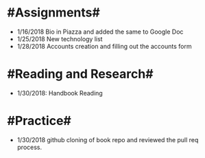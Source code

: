 #Assignments#
==
* 1/16/2018 Bio in Piazza and added the same to Google Doc
* 1/25/2018 New technology list
* 1/28/2018 Accounts creation and filling out the accounts form


#Reading and Research#
==
* 1/30/2018: Handbook Reading

#Practice#
==
* 1/30/2018 github cloning  of book repo and reviewed the pull req process.

